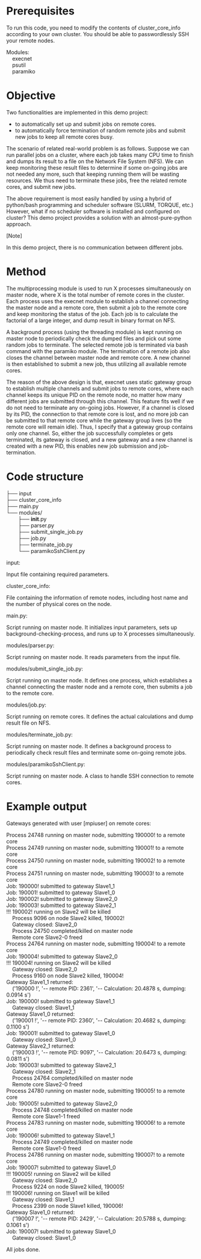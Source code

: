 # Prerequisites

To run this code, you need to modify the contents of cluster_core_info according to your own cluster. You should be able to passwordlessly SSH your remote nodes.

Modules: <br />
&nbsp;&nbsp;&nbsp;&nbsp;execnet <br />
&nbsp;&nbsp;&nbsp;&nbsp;psutil <br />
&nbsp;&nbsp;&nbsp;&nbsp;paramiko <br />

# Objective

Two functionalities are implemented in this demo project: 
  * to automatically set up and submit jobs on remote cores.
  * to automatically force termination of random remote jobs and submit new jobs to keep all remote cores busy.

The scenario of related real-world problem is as follows. Suppose we can run parallel jobs on a cluster, where each job takes many CPU time to finish and dumps its result to a file on the Network File System (NFS). We can keep monitoring these result files to determine if some on-going jobs are not needed any more, such that keeping running them will be wasting resources. We thus need to terminate these jobs, free the related remote cores, and submit new jobs.

The above requirement is most easily handled by using a hybrid of python/bash programming and scheduler software (SLURM, TORQUE, etc.) However, what if no scheduler software is installed and configured on cluster? This demo project provides a solution with an almost-pure-python approach. 

[Note]

In this demo project, there is no communication between different jobs. 


# Method

The multiprocessing module is used to run X processes simultaneously on master node, where X is the total number of remote cores in the cluster. Each process uses the execnet module to establish a channel connecting the master node and a remote core, then submit a job to the remote core and keep monitoring the status of the job. Each job is to calculate the factorial of a large integer, and dump result in binary format on NFS.

A background process (using the threading module) is kept running on master node to periodically check the dumped files and pick out some random jobs to terminate. The selected remote job is terminated via bash command with the paramiko module. The termination of a remote job also closes the channel between master node and remote core. A new channel is then established to submit a new job, thus utilizing all available remote cores.

The reason of the above design is that, execnet uses static gateway group to establish multiple channels and submit jobs to remote cores, where each channel keeps its unique PID on the remote node, no matter how many different jobs are submitted through this channel. This feature fits well if we do not need to terminate any on-going jobs. However, if a channel is closed by its PID, the connection to that remote core is lost, and no more job can be submitted to that remote core while the gateway group lives (so the remote core will remain idle). Thus, I specify that a gateway group contains only one channel. So, either the job successfully completes or gets terminated, its gateway is closed, and a new gateway and a new channel is created with a new PID, this enables new job submission and job-termination.


# Code structure

├── input <br />
├── cluster_core_info <br />
├── main.py <br />
└── modules/ <br />
&nbsp;&nbsp;&nbsp;&nbsp;&nbsp;&nbsp;&nbsp;&nbsp;├── __init__.py <br />
&nbsp;&nbsp;&nbsp;&nbsp;&nbsp;&nbsp;&nbsp;&nbsp;├── parser.py <br />
&nbsp;&nbsp;&nbsp;&nbsp;&nbsp;&nbsp;&nbsp;&nbsp;├── submit_single_job.py <br />
&nbsp;&nbsp;&nbsp;&nbsp;&nbsp;&nbsp;&nbsp;&nbsp;├── job.py <br />
&nbsp;&nbsp;&nbsp;&nbsp;&nbsp;&nbsp;&nbsp;&nbsp;├── terminate_job.py <br />
&nbsp;&nbsp;&nbsp;&nbsp;&nbsp;&nbsp;&nbsp;&nbsp;└── paramikoSshClient.py <br />

input:

Input file containing required parameters.

cluster_core_info:

File containing the information of remote nodes, including host name and the number of physical cores on the node.

main.py:

Script running on master node. It initializes input parameters, sets up background-checking-process, and runs up to X processes simultaneously.

modules/parser.py:

Script running on master node. It reads parameters from the input file.

modules/submit_single_job.py:

Script running on master node. It defines one process, which establishes a channel connecting the master node and a remote core, then submits a job to the remote core.

modules/job.py:

Script running on remote cores. It defines the actual calculations and dump result file on NFS.

modules/terminate_job.py:

Script running on master node. It defines a background process to periodically check result files and terminate some on-going remote jobs.

modules/paramikoSshClient.py:

Script running on master node. A class to handle SSH connection to remote cores.


# Example output

Gateways generated with user [mpiuser] on remote cores:

Process 24748 running on master node, submitting 190000! to a remote core <br />
Process 24749 running on master node, submitting 190001! to a remote core <br />
Process 24750 running on master node, submitting 190002! to a remote core <br />
Process 24751 running on master node, submitting 190003! to a remote core <br />
Job:  190000!  submitted to gateway Slave1_1 <br />
Job:  190001!  submitted to gateway Slave1_0 <br />
Job:  190002!  submitted to gateway Slave2_0 <br />
Job:  190003!  submitted to gateway Slave2_1 <br />
!!! 190002! running on Slave2 will be killed <br />
&nbsp;&nbsp;&nbsp;&nbsp;Process 9096 on node Slave2 killed, 190002! <br />
&nbsp;&nbsp;&nbsp;&nbsp;Gateway closed: Slave2_0 <br />
&nbsp;&nbsp;&nbsp;&nbsp;Process 24750 completed/killed on master node <br />
&nbsp;&nbsp;&nbsp;&nbsp;Remote core Slave2-0 freed <br />
Process 24764 running on master node, submitting 190004! to a remote core <br />
Job:  190004!  submitted to gateway Slave2_0 <br />
!!! 190004! running on Slave2 will be killed <br />
&nbsp;&nbsp;&nbsp;&nbsp;Gateway closed: Slave2_0 <br />
&nbsp;&nbsp;&nbsp;&nbsp;Process 9160 on node Slave2 killed, 190004! <br />
Gateway Slave1_1 returned: <br />
&nbsp;&nbsp;&nbsp;&nbsp;('190000 !', '-- remote PID: 2361', '-- Calculation: 20.4878 s, dumping: 0.0914 s') <br />
Job:  190000!  submitted to gateway Slave1_1 <br />
&nbsp;&nbsp;&nbsp;&nbsp;Gateway closed: Slave1_1 <br />
Gateway Slave1_0 returned: <br />
&nbsp;&nbsp;&nbsp;&nbsp;('190001 !', '-- remote PID: 2360', '-- Calculation: 20.4682 s, dumping: 0.1100 s') <br />
Job:  190001!  submitted to gateway Slave1_0 <br />
&nbsp;&nbsp;&nbsp;&nbsp;Gateway closed: Slave1_0 <br />
Gateway Slave2_1 returned: <br />
&nbsp;&nbsp;&nbsp;&nbsp;('190003 !', '-- remote PID: 9097', '-- Calculation: 20.6473 s, dumping: 0.0811 s') <br />
Job:  190003!  submitted to gateway Slave2_1 <br />
&nbsp;&nbsp;&nbsp;&nbsp;Gateway closed: Slave2_1 <br />
&nbsp;&nbsp;&nbsp;&nbsp;Process 24764 completed/killed on master node <br />
&nbsp;&nbsp;&nbsp;&nbsp;Remote core Slave2-0 freed <br />
Process 24780 running on master node, submitting 190005! to a remote core <br />
Job:  190005!  submitted to gateway Slave2_0 <br />
&nbsp;&nbsp;&nbsp;&nbsp;Process 24748 completed/killed on master node <br />
&nbsp;&nbsp;&nbsp;&nbsp;Remote core Slave1-1 freed <br />
Process 24783 running on master node, submitting 190006! to a remote core <br />
Job:  190006!  submitted to gateway Slave1_1 <br />
&nbsp;&nbsp;&nbsp;&nbsp;Process 24749 completed/killed on master node <br />
&nbsp;&nbsp;&nbsp;&nbsp;Remote core Slave1-0 freed <br />
Process 24786 running on master node, submitting 190007! to a remote core <br />
Job:  190007!  submitted to gateway Slave1_0 <br />
!!! 190005! running on Slave2 will be killed <br />
&nbsp;&nbsp;&nbsp;&nbsp;Gateway closed: Slave2_0 <br />
&nbsp;&nbsp;&nbsp;&nbsp;Process 9224 on node Slave2 killed, 190005! <br />
!!! 190006! running on Slave1 will be killed <br />
&nbsp;&nbsp;&nbsp;&nbsp;Gateway closed: Slave1_1 <br />
&nbsp;&nbsp;&nbsp;&nbsp;Process 2399 on node Slave1 killed, 190006! <br />
Gateway Slave1_0 returned: <br />
&nbsp;&nbsp;&nbsp;&nbsp;('190007 !', '-- remote PID: 2429', '-- Calculation: 20.5788 s, dumping: 0.1061 s') <br />
Job:  190007!  submitted to gateway Slave1_0 <br />
&nbsp;&nbsp;&nbsp;&nbsp;Gateway closed: Slave1_0

All jobs done.
